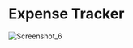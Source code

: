 # Expense Tracker

![Screenshot_6](https://github.com/SandyAstorga/Expense_Tracker/assets/99463040/bf32be44-f7f1-40ad-8683-e0083a77d303)


